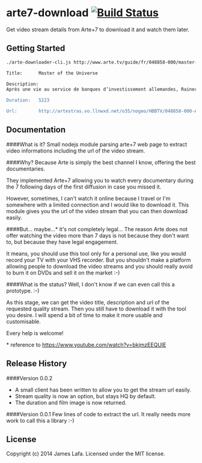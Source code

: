 # arte7-download [![Build Status](https://secure.travis-ci.org/jameslafa/arte7-download.png?branch=master)](http://travis-ci.org/jameslafa/arte7-download)

Get video stream details from Arte+7 to download it and watch them later.

## Getting Started

```bash
./arte-downloader-cli.js http://www.arte.tv/guide/fr/048858-000/master-of-the-universe?autoplay=1

Title:		Master of the Universe

Description:
Après une vie au service de banques d’investissement allemandes, Rainer Voss, la cinquantaine, a décidé de parler. Il décortique sans fard les mécanismes du monde bancaire, qui s'est peu à peu déconnecté du monde réel. Un huis clos documentaire stupéfiant.

Duration:	5223

Url:		http://artestras.vo.llnwxd.net/o35/nogeo/HBBTV/048858-000-A_HQ_2_VF-STF_01334266_MP4-800_AMM-HBBTV.mp4
```

## Documentation
####What is it?
Small nodejs module parsing arte+7 web page to extract video informations including the url of the video stream.

####Why?
Because Arte is simply the best channel I know, offering the best documentaries.

They implemented Arte+7 allowing you to watch every documentary during the 7 following days of the first diffusion in case you missed it.

However, sometimes, I can't watch it online because I travel or I'm somewhere with a limited connection and I would like to download it. This module gives you the url of the video stream that you can then download easily.

####But... maybe...\*
it's not completely legal... The reason Arte does not offer watching the video more than 7 days is not because they don't want to, but because they have legal engagement.

It means, you should use this tool only for a personal use, like you would record your TV with your VHS recorder. But you shouldn't make a platform allowing people to download the video streams and you should really avoid to burn it on DVDs and sell it on the market :-)

####What is the status?
Well, I don't know if we can even call this a prototype. :-)

As this stage, we can get the video title, description and url of the requested quality stream. Then you still have to download it with the tool you desire.
I will spend a bit of time to make it more usable and customisable.

Every help is welcome!

\* reference to https://www.youtube.com/watch?v=bkjmzEEQUlE

## Release History
####Version 0.0.2
 - A small client has been written to allow you to get the stream url easily.
 - Stream quality is now an option, but stays HQ by default.
 - The duration and film image is now returned.

####Version 0.0.1
 Few lines of code to extract the url. It really needs more work to call this a library :-)

## License
Copyright (c) 2014 James Lafa. Licensed under the MIT license.
